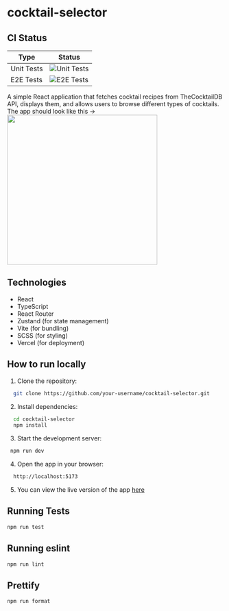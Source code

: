 # cocktail-selector

## CI Status

| Type        | Status                                                                 |
|-------------|------------------------------------------------------------------------|
| Unit Tests  | ![Unit Tests](https://github.com/dmko1610/cocktail-selector/actions/workflows/unit-tests.yml/badge.svg) |
| E2E Tests   | ![E2E Tests](https://github.com/dmko1610/cocktail-selector/actions/workflows/e2e-tests.yml/badge.svg)   |

A simple React application that fetches cocktail recipes from TheCocktailDB API, displays them, and allows users to browse different types of cocktails.  
The app should look like this -> <img src="https://github.com/user-attachments/assets/0bf17b10-baa6-4d81-bb37-d63fef7af67c" width=350/>

## Technologies

- React
- TypeScript
- React Router
- Zustand (for state management)
- Vite (for bundling)
- SCSS (for styling)
- Vercel (for deployment)

## How to run locally

1. Clone the repository:

```bash
  git clone https://github.com/your-username/cocktail-selector.git
```

2. Install dependencies:

```bash
  cd cocktail-selector
  npm install
```

3. Start the development server:

```bash
 npm run dev
```

4. Open the app in your browser:

```bash
  http://localhost:5173
```

5. You can view the live version of the app [here](https://cocktail-selector-nine.vercel.app/)

## Running Tests

```bash
npm run test
```

## Running eslint

```bash
npm run lint
```

## Prettify

```bash
npm run format
```
